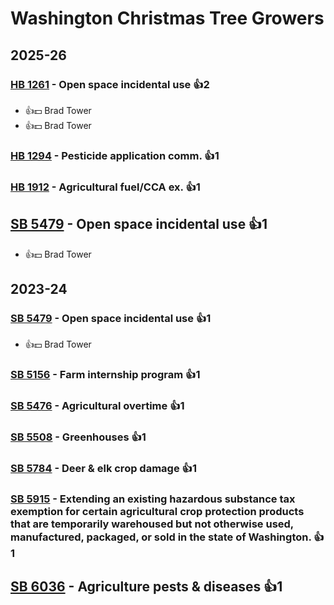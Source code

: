 # Washington Christmas Tree Growers
## 2025-26

### [HB 1261](/bill/2025-26/hb/1261/) - Open space incidental use 👍2  
* 👍💵 Brad Tower
* 👍💵 Brad Tower

### [HB 1294](/bill/2025-26/hb/1294/) - Pesticide application comm. 👍1  

### [HB 1912](/bill/2025-26/hb/1912/) - Agricultural fuel/CCA ex. 👍1  

## [SB 5479](/bill/2025-26/sb/5479/) - Open space incidental use 👍1  
* 👍💵 Brad Tower

## 2023-24

### [SB 5479](/bill/2023-24/sb/5479/) - Open space incidental use 👍1  
* 👍💵 Brad Tower

### [SB 5156](/bill/2023-24/sb/5156/) - Farm internship program 👍1  

### [SB 5476](/bill/2023-24/sb/5476/) - Agricultural overtime 👍1  

### [SB 5508](/bill/2023-24/sb/5508/) - Greenhouses 👍1  

### [SB 5784](/bill/2023-24/sb/5784/) - Deer & elk crop damage 👍1  

### [SB 5915](/bill/2023-24/sb/5915/) - Extending an existing hazardous substance tax exemption for certain agricultural crop protection products that are temporarily warehoused but not otherwise used, manufactured, packaged, or sold in the state of Washington. 👍1  

## [SB 6036](/bill/2023-24/sb/6036/) - Agriculture pests & diseases 👍1  
